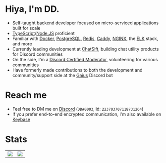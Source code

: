# Hiya, I'm DD. <img src="https://komarev.com/ghpvc/?username=didinele" alt="" />

- Self-taught backend developer focused on micro-serviced applications built for scale
- [TypeScript]/[Node.JS] proficient
- Familiar with [Docker], [PostgreSQL], [Redis], [Caddy], [NGINX], the [ELK] stack, and more
- Currently leading development at [ChatSift], building chat utility products for Discord communities
- On the side, I'm a [Discord Certified Moderator], volunteering for various communities
- Have formerly made contributions to both the development and community/support side at the [Gaius] Discord bot

# Reach me
- Feel free to DM me on [Discord] (`DD#0003`, id: `223703707118731264`)
- If you prefer end-to-end encrypted communication, I'm also available on [Keybase]

# Stats

<table>
  <tr>
    <td align="center" style="padding=0;width=50%;">
      <img align="center" style="padding=0;" src="https://gh-stats.didinele.me/api/?username=didinele&show_icons=true&title_color=4F8CC9&text_color=9f9f9f&bg_color=00000000&hide_border=true&icon_color=4F8CC9&hide_title=true&count_private=true"/>
    </td>
    <td align="center" style="padding=0;width=50%;">
      <img align="center" style="padding=0;" src="https://gh-stats.didinele.me/api/top-langs/?username=didinele&layout=compact&show_icons=true&title_color=4F8CC9&text_color=9f9f9f&bg_color=00000000&hide_border=true&icon_color=00000000&count_private=true&extra=cordis-lib/cordis;chatsift/automoderator,ama"/>
    </td>
  </tr>
</table>

[Discord]:                      https://discord.com
[Discord Certified Moderator]:  https://dis.gd/modbadge
[Docker]:                       https://www.docker.com
[TypeScript]:                   https://www.typescriptlang.org
[Node.JS]:                      https://nodejs.org
[PostgreSQL]:                   https://www.postgresql.org
[Caddy]:                        https://caddyserver.com
[NGINX]:                        https://www.nginx.com
[Redis]:                        https://redis.io
[ELK]:                          https://www.elastic.co/elastic-stack
[ChatSift]:                     https://github.com/ChatSift
[Gaius]:                        https://gaiusbot.me
[Keybase]:                      https://keybase.io/didinele
